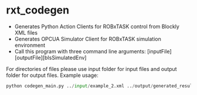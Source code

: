 # rxt_codegen
- Generates Python Action Clients for ROBxTASK control from Blockly XML files
- Generates OPCUA Simulator Client for ROBxTASK simulation environment
- Call this program with three command line arguments: [inputFile][outputFile][bIsSimulatedEnv]

For directories of files please use input folder for input files and output folder for output files. Example usage: 

```python
python codegen_main.py ../input/example_2.xml ../output/generated_results/ false
```
